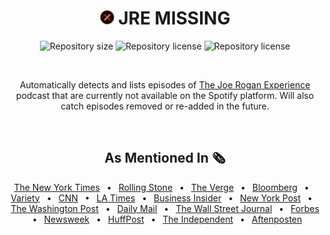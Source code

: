 <div align="center" text-align="center">

#  <img height="23px" width="23px" padding="5px" src="./client/public/favicon.png" alt="JRE MISSING LOGO" /> JRE MISSING


<p>
  <img alt="Repository size" src="https://img.shields.io/github/repo-size/HenB13/jre-missing?color=#ee7d2c">
  <img alt="Repository license" src="https://img.shields.io/github/license/HenB13/jre-missing?color=#ee7d2c">
  <img alt="Repository license" src="https://img.shields.io/static/v1?label=sauna+temp&message=200F&color=#ee7d2c">
  
</p>

&#xa0;
  
Automatically detects and lists episodes of [The Joe Rogan Experience](https://open.spotify.com/show/4rOoJ6Egrf8K2IrywzwOMk) podcast that are currently not available on the Spotify platform. Will also catch episodes removed or re-added in the future.

&#xa0;

## As Mentioned In 🗞️

<a href="https://www.nytimes.com/2022/02/05/arts/music/joe-rogan-spotify-apology-slur.html">The New York Times</a> 
 &#8226;  <a href="https://www.rollingstone.com/culture/culture-news/spotify-removes-joe-rogan-experience-podcast-episodes-1295727/">Rolling Stone</a> 
 &#8226;  <a href="https://www.theverge.com/22918697/joe-rogan-experience-podcast-episodes-disappear-controversy">The Verge</a> 
 &#8226;  <a href="https://www.bloomberg.com/opinion/articles/2022-02-08/peloton-s-ceo-has-had-enough">Bloomberg</a> 
 &#8226;  <a href="https://variety.com/2022/digital/news/spotify-removes-joe-rogan-episodes-n-word-1235172972/">Variety</a> 
 &#8226;  <a href="https://edition.cnn.com/2022/02/05/media/joe-rogan-racial-slur-apology-india-arie/index.html">CNN</a> 
 &#8226;  <a href="https://www.latimes.com/entertainment-arts/story/2022-02-05/joe-rogan-apologizes-for-using-n-word?utm_source=pocket_mylist">LA Times</a> 
 &#8226;  <a href="https://www.businessinsider.com/spotify-deletes-70-joe-rogan-podcast-episodes-including-alex-jones-2022-2?r=US&IR=T">Business Insider</a> 
 &#8226;  <a href="https://nypost.com/2022/02/05/spotify-has-removed-over-100-episodes-of-joe-rogans-podcast/">New York Post</a> 
 &#8226;  <a href="https://www.washingtonpost.com/arts-entertainment/2022/02/06/spotify-joe-rogan-podcast-removed/">The Washington Post</a>
 &#8226;  <a href="https://www.dailymail.co.uk/news/article-10479127/Spotify-purges-70-Joe-Rogan-episodes-defiant-host-returns-airwaves-Says-lockdowns-dont-work.html">Daily Mail</a> 
 &#8226;  <a href="https://www.wsj.com/articles/joe-rogan-racial-slur-spotify-11644275660">The Wall Street Journal</a> 
 &#8226;  <a href="https://www.forbes.com/sites/lisakim/2022/02/05/spotify-pulls-more-than-110-episodes-of-joe-rogans-podcast/?sh=79b42a5d1539">Forbes</a> 
 &#8226;  <a href="https://www.newsweek.com/spotify-draws-line-between-slurs-covid-removing-some-joe-rogan-episodes-1676887">Newsweek</a> 
 &#8226;  <a href="https://www.huffpost.com/entry/joe-rogan-experience-episodes-removed-spotify_n_61fef043e4b0f8a1b8453a83">HuffPost</a> 
 &#8226;  <a href="https://www.independent.co.uk/arts-entertainment/music/news/joe-rogan-podcast-episodes-removed-b2009035.html">The Independent</a> 
 &#8226;  <a href="https://www.aftenposten.no/kultur/i/RrnjjW/joe-rogan-ber-om-unnskyldning-for-aa-ha-brukt-n-ordet-i-sin-podkast">Aftenposten</a>

</div>